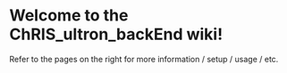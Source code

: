 # Welcome to the ChRIS_ultron_backEnd wiki!

Refer to the pages on the right for more information / setup / usage / etc.